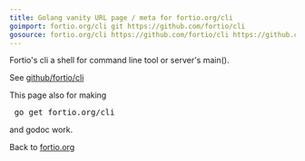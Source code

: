 ```yaml
---
title: Golang vanity URL page / meta for fortio.org/cli
goimport: fortio.org/cli git https://github.com/fortio/cli
gosource: fortio.org/cli https://github.com/fortio/cli https://github.com/fortio/cli/tree/main{/dir} https://github.com/fortio/cli/blob/main{/dir}/{file}#L{line}
---
```


Fortio's cli a shell for command line tool or server's main().

See [github/fortio/cli](https://github.com/fortio/cli#cli)

This page also for making
<pre>
 go get fortio.org/cli
</pre>
and godoc work.
<p>
Back to <a href="https://fortio.org/">fortio.org</a>
